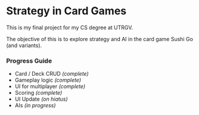 # Strategy in Card Games

This is my final project for my CS degree at UTRGV.

The objective of this is to explore strategy and AI in the card game Sushi Go (and variants).

### Progress Guide

- Card / Deck CRUD *(complete)*
- Gameplay logic *(complete)*
- UI for multiplayer *(complete)*
- Scoring *(complete)*
- UI Update *(on hiatus)*
- AIs *(in progress)*